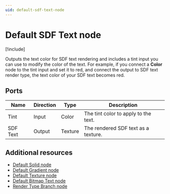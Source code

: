 ```yaml
---
uid: default-sdf-text-node
---
```


# Default SDF Text node

[!include[](include_note_uitk.md)]

Outputs the text color for SDF text rendering and includes a tint input you can use to modify the color of the text. For example, if you connect a **Color** node to the tint input and set it to red, and connect the output to SDF text render type, the text color of your SDF text becomes red.

## Ports

| Name     | Direction | Type    | Description                          |
|----------|-----------|---------|--------------------------------------|
| Tint     | Input     | Color   | The tint color to apply to the text. |
| SDF Text | Output    | Texture | The rendered SDF text as a texture.  |

## Additional resources

- [Default Solid node](xref:default-solid-node)
- [Default Gradient node](xref:default-gradient-node)
- [Default Texture node](xref:default-texture-node)
- [Default Bitmap Text node](xref:default-bitmap-text-node)
- [Render Type Branch node](xref:render-type-branch-node)